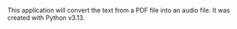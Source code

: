 This application will convert the text from a PDF file into an audio file. It was created with Python v3.13.
